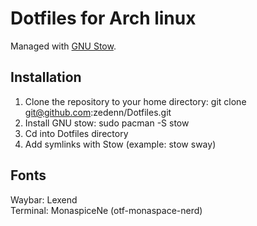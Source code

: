 # Dotfiles for Arch linux
Managed with [GNU Stow](https://www.gnu.org/software/stow/).

## Installation

1. Clone the repository to your home directory: git clone git@github.com:zedenn/Dotfiles.git
2. Install GNU stow: sudo pacman -S stow
3. Cd into Dotfiles directory
4. Add symlinks with Stow (example: stow sway)

## Fonts

Waybar: Lexend <br/>
Terminal: MonaspiceNe (otf-monaspace-nerd)
